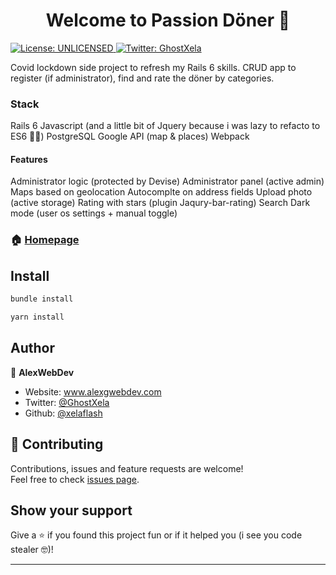 <h1 align="center">Welcome to Passion Döner 👋</h1>
<p>
  <a href="#" target="_blank">
    <img alt="License: UNLICENSED" src="https://img.shields.io/badge/License-UNLICENSED-yellow.svg" />
  </a>
  <a href="https://twitter.com/GhostXela" target="_blank">
    <img alt="Twitter: GhostXela" src="https://img.shields.io/twitter/follow/GhostXela.svg?style=social" />
  </a>
</p>

Covid lockdown side project to refresh my Rails 6 skills. 
CRUD app to register (if administrator), find and rate the döner by categories.

### Stack
 Rails 6
 Javascript (and a little bit of Jquery because i was lazy to refacto to ES6 🤷‍♂️)
 PostgreSQL
 Google API (map & places)
 Webpack
 
#### Features
Administrator logic (protected by Devise)
Administrator panel (active admin)
Maps based on geolocation
Autocomplte on address fields
Upload photo (active storage)
Rating with stars (plugin Jaqury-bar-rating)
Search
Dark mode (user os settings + manual toggle)


### 🏠 [Homepage](https://passion-doner.herokuapp.com/)

## Install

```sh
bundle install
```
```sh
yarn install
```

## Author

👤 **AlexWebDev**
- Website: www.alexgwebdev.com
- Twitter: [@GhostXela](https://twitter.com/GhostXela)
- Github: [@xelaflash](https://github.com/xelaflash)

## 🤝 Contributing

Contributions, issues and feature requests are welcome!<br />Feel free to check [issues page](https://github.com/Xelaflash/passion-doner/issues).

## Show your support

Give a ⭐️ if you found this project fun or if it helped you (i see you code stealer 🤓)!

---

